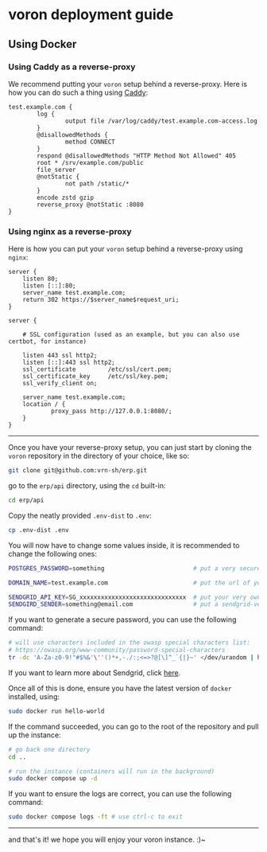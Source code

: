 # voron deployment guide

## Using Docker

### Using Caddy as a reverse-proxy
We recommend putting your `voron` setup behind a reverse-proxy.
Here is how you can do such a thing using [Caddy](https://caddyserver.com/):

```caddy
test.example.com {
        log {
                output file /var/log/caddy/test.example.com-access.log
        }
        @disallowedMethods {
                method CONNECT
        }
        respond @disallowedMethods "HTTP Method Not Allowed" 405
        root * /srv/example.com/public
        file_server
        @notStatic {
                not path /static/*
        }
        encode zstd gzip
        reverse_proxy @notStatic :8080
}
```

### Using nginx as a reverse-proxy
Here is how you can put your `voron` setup behind a reverse-proxy using `nginx`:
```nginx
server {
    listen 80;
    listen [::]:80;
    server_name test.example.com;
    return 302 https://$server_name$request_uri;
}

server {

    # SSL configuration (used as an example, but you can also use certbot, for instance)

    listen 443 ssl http2;
    listen [::]:443 ssl http2;
    ssl_certificate         /etc/ssl/cert.pem;
    ssl_certificate_key     /etc/ssl/key.pem;
    ssl_verify_client on;

    server_name test.example.com;
    location / {
            proxy_pass http://127.0.0.1:8080/;
    }
}
```

---

Once you have your reverse-proxy setup, you can just start by cloning the `voron` repository in the directory
of your choice, like so:

```bash
git clone git@github.com:vrn-sh/erp.git
```

go to the `erp/api` directory, using the `cd` built-in:

```bash
cd erp/api
```

Copy the neatly provided `.env-dist` to `.env`:

```bash
cp .env-dist .env
```

You will now have to change some values inside, it is recommended to change the following ones:

```bash
POSTGRES_PASSWORD=something                         # put a very secure password here!

DOMAIN_NAME=test.example.com                        # put the url of your voron instance

SENDGRID_API_KEY=SG_xxxxxxxxxxxxxxxxxxxxxxxxxxxxxx  # put your very own sendgrid API key
SENDGIRD_SENDER=something@email.com                 # put a sendgrid-verified email
```

If you want to generate a secure password, you can use the following command:
```bash
# will use characters included in the owasp special characters list:
# https://owasp.org/www-community/password-special-characters
tr -dc 'A-Za-z0-9!"#$%&'\''()*+,-./:;<=>?@[\]^_`{|}~' </dev/urandom | head -c 64 ; echo
```

If you want to learn more about Sendgrid, click [here](https://sendgrid.com/).

Once all of this is done, ensure you have the latest version of `docker` installed, using:
```bash
sudo docker run hello-world
```

If the command succeeded, you can go to the root of the repository and pull up the instance:
```bash
# go back one directory
cd ..

# run the instance (containers will run in the background)
sudo docker compose up -d
```

If you want to ensure the logs are correct, you can use the following command:

```bash
sudo docker compose logs -ft # use ctrl-c to exit
```

---

and that's it! we hope you will enjoy your voron instance. :)~
